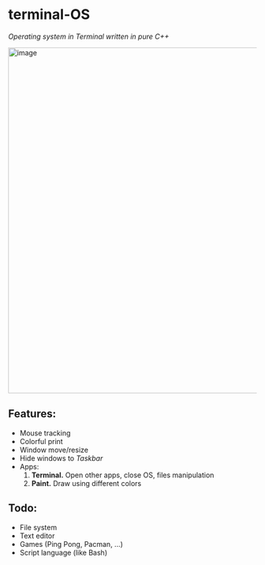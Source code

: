 # terminal-OS
_Operating system in Terminal written in pure C++_

<img width="700" alt="image" src="https://user-images.githubusercontent.com/46248839/140417781-47c9f784-da00-4236-a515-a039f09a01a4.png">

## Features:
 - Mouse tracking
 - Colorful print
 - Window move/resize
 - Hide windows to _Taskbar_
 - Apps:
   1) **Terminal.** Open other apps, close OS, files manipulation
   2) **Paint.** Draw using different colors

## Todo:
 - File system
 - Text editor
 - Games (Ping Pong, Pacman, ...)
 - Script language (like Bash)
